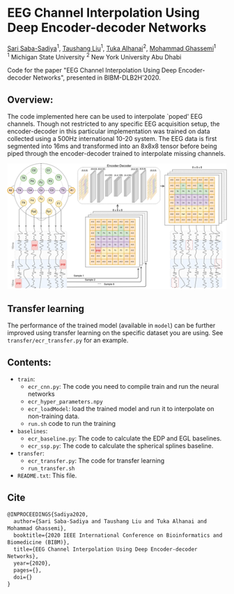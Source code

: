 # EEG Channel Interpolation Using Deep Encoder-decoder Networks
[Sari Saba-Sadiya](https://cse.msu.edu/~sadiyasa/)<sup>1</sup>,
[Taushang Liu](https://npal.psy.msu.edu/)<sup>1</sup>,
[Tuka Alhanai](https://talhanai.xyz/)<sup>2</sup>,
[Mohammad Ghassemi](https://ghassemi.xyz/)<sup>1</sup><br>
<sup>1</sup> Michigan State University <sup>2</sup> New York University Abu Dhabi

Code for the paper "EEG Channel Interpolation Using Deep Encoder-decoder Networks", presented in BIBM-DLB2H'2020.

## Overview:
The code implemented here can be used to interpolate `poped' EEG channels. Though not restricted to any specific EEG acquisition setup, the encoder-decoder in this particular implementation was trained on data collected using a 500Hz international 10-20 system. The EEG data is first segmented into 16ms and transformed into an 8x8x8 tensor before being piped through the encoder-decoder trained to interpolate missing channels.

<img src='figure/architecture.png'/>

## Transfer learning
The performance of the trained model (available in `model`) can be further improved using transfer learning on the specific dataset you are using. See `transfer/ecr_transfer.py` for an example.

## Contents:
* `train`:  
    * `ecr_cnn.py`: The code you need to compile train and run the neural networks  
    * `ecr_hyper_parameters.npy`
    * `ecr_loadModel`: load the trained model and run it to interpolate on non-training data.
    * `run.sh` code to run the training 
* `baselines`:  
    * `ecr_baseline.py`: The code to calculate the EDP and EGL baselines.  
    * `ecr_ssp.py`: The code to calculate the spherical splines baseline.   
* `transfer`:
    * `ecr_transfer.py`: The code for transfer learning
    * `run_transfer.sh`
* `README.txt`: This file.

## Cite
```
@INPROCEEDINGS{Sadiya2020,
  author={Sari Saba-Sadiya and Taushang Liu and Tuka Alhanai and Mohammad Ghassemi},
  booktitle={2020 IEEE International Conference on Bioinformatics and Biomedicine (BIBM)}, 
  title={EEG Channel Interpolation Using Deep Encoder-decoder Networks}, 
  year={2020},
  pages={},
  doi={}
}
```
